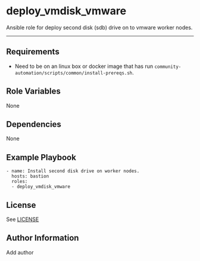deploy_vmdisk_vmware
=========

Ansible role for deploy second disk (sdb) drive on to vmware worker nodes.

-----------

Requirements
------------

- Need to be on an linux box or docker image that has run `community-automation/scripts/common/install-prereqs.sh`.

Role Variables
--------------

None

Dependencies
------------

None

Example Playbook
----------------

    - name: Install second disk drive on worker nodes.
      hosts: bastion
      roles:
      - deploy_vmdisk_vmware

License
-------

See [LICENSE](https://github.com/IBM/community-automation/blob/master/LICENSE)

Author Information
------------------

Add author
